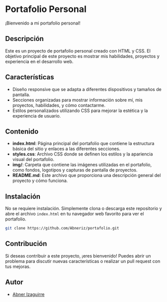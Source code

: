 # Portafolio Personal

¡Bienvenido a mi portafolio personal!

## Descripción

Este es un proyecto de portafolio personal creado con HTML y CSS. El objetivo principal de este proyecto es mostrar mis habilidades, proyectos y experiencia en el desarrollo web.

## Características

- Diseño responsive que se adapta a diferentes dispositivos y tamaños de pantalla.
- Secciones organizadas para mostrar información sobre mí, mis proyectos, habilidades, y cómo contactarme.
- Estilos personalizados utilizando CSS para mejorar la estética y la experiencia de usuario.

## Contenido

- **index.html**: Página principal del portafolio que contiene la estructura básica del sitio y enlaces a las diferentes secciones.
- **styles.css**: Archivo CSS donde se definen los estilos y la apariencia visual del portafolio.
- **img/**: Carpeta que contiene las imágenes utilizadas en el portafolio, como fondos, logotipos y capturas de pantalla de proyectos.
- **README.md**: Este archivo que proporciona una descripción general del proyecto y cómo funciona.

## Instalación

No se requiere instalación. Simplemente clona o descarga este repositorio y abre el archivo `index.html` en tu navegador web favorito para ver el portafolio.

```bash
git clone https://github.com/Abneriz/portafolio.git
```

## Contribución

Si deseas contribuir a este proyecto, ¡eres bienvenido! Puedes abrir un problema para discutir nuevas características o realizar un pull request con tus mejoras.

## Autor

- [Abner Izaguirre](https://github.com/Abneriz)
